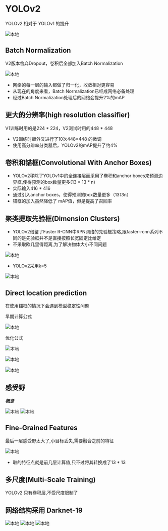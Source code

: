 ﻿# YOLOv2

YOLOv2 相对于 YOLOv1 的提升

![本地](<../../Document images/YOLO/YOLOv2与v1对比.png>)

Batch Normalization
----------------------
V2版本舍弃Dropout，卷积后全部加入Batch Normalization

![本地](<../../Document images/YOLO/Batch Normalization.png>)

* 网络的每一层的输入都做了归一化，收敛相对更容易
* 从现在的角度来看，Batch Normalization已经成网络必备处理
* 经过Batch Normalization处理后的网络会提升2%的mAP

更大的分辨率(high resolution classifier)
---------------------------------------
V1训练时用的是224 * 224，V2测试时用的448 * 448
* V2训练时额外又进行了10次448*448 的微调
* 使用高分辨率分类器后，YOLOv2的mAP提升了约4%

卷积和锚框(Convolutional With Anchor Boxes)
--------------------------------
* YOLOv2移除了YOLOv1中的全连接层而采用了卷积和anchor boxes来预测边界框,使得预测的box数量更多(13 * 13 * n)
* 实际输入416 * 416
* 通过引入anchor boxes，使得预测的box数量更多（13*13*n）
* 锚框的加入虽然降低了 mAP值，但是提高了召回率

聚类提取先验框(Dimension Clusters)
----------------------------------
* YOLOv2借鉴了Faster R-CNN中RPN网络的先验框策略,跟faster-rcnn系列不同的是先验框并不是直接按照长宽固定比给定
* 不采取欧几里得距离,为了解决物体大小不同问题

![本地](<../../Document images/YOLO/聚类提取先验框距离计算公式.png>)

* YOLOv2采用k=5

![本地](<../../Document images/YOLO/聚类提取先验框效果.png>)

Direct location prediction
---------------------------
在使用锚框的情况下会遇到模型稳定性问题

早期计算公式

![本地](<../../Document images/YOLO/锚框未优化公式.png>)

优化公式

![本地](<../../Document images/YOLO/锚框优化公式.png>)

![本地](<../../Document images/YOLO/锚框定位.png>)

![本地](<../../Document images/YOLO/YOLOv2距离计算例子.png>)

感受野
------
***概念***

![本地](<../../Document images/YOLO/感受野概念.png>)
![本地](<../../Document images/YOLO/卷积核选择.png>)

Fine-Grained Features
----------------------
最后一层感受野太大了,小目标丢失,需要融合之前的特征

![本地](<../../Document images/YOLO/感受野融合.png>)
* 取的特征点就是前几层计算值,只不过将其转换成了13 * 13

多尺度(Multi-Scale Training)
----------------------------
YOLOv2 只有卷积层,不受尺度限制了

网络结构采用 Darknet-19
-----------------------
![本地](<../../Document images/YOLO/YOLOv2网络结构.png>)
![本地](<../../Document images/YOLO/Darknet-19原文1.png>)
![本地](<../../Document images/YOLO/Darknet-19原文2.png>)